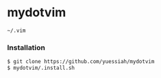 # mydotvim
```
~/.vim
```

### Installation
```bash
$ git clone https://github.com/yuessiah/mydotvim
$ mydotvim/.install.sh
```
